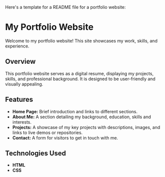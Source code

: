 Here's a template for a README file for a portfolio website:

# My Portfolio Website

Welcome to my portfolio website! This site showcases my work, skills, and experience.

## Overview

This portfolio website serves as a digital resume, displaying my projects, skills, and professional background. It is designed to be user-friendly and visually appealing.

## Features

- **Home Page:** Brief introduction and links to different sections.
- **About Me:** A section detailing my background, education, skills and interests.
- **Projects:** A showcase of my key projects with descriptions, images, and links to live demos or repositories.
- **Contact:** A form for visitors to get in touch with me.

## Technologies Used

- **HTML**
- **CSS**
